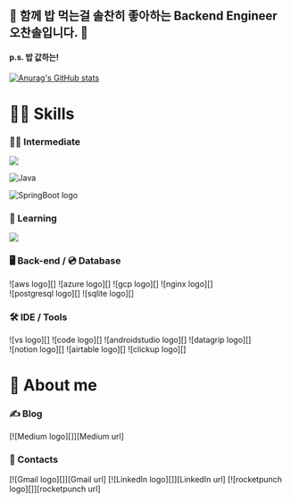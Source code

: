 ## 👋 함께 밥 먹는걸 솔찬히 좋아하는 Backend Engineer 오찬솔입니다. 👋
#### p.s. 밥 값하는!  

[![Anurag's GitHub stats](https://github-readme-stats.vercel.app/api?username=haxr369)](https://github.com/anuraghazra/github-readme-stats)      

# 👨‍💻 Skills

### 🧑‍🎓 Intermediate

<img src="https://img.shields.io/badge/Java-007396?style=flat&logo=OpenJDK&logoColor=white"/>

![Java](https://img.shields.io/badge/java-%007396.svg?style=for-the-badge&logo=openjdk&logoColor=white)

![SpringBoot logo](https://img.shields.io/badge/Spring_Boot-F2F4F9?style=for-the-badge&logo=spring-boot)


### 🌱 Learning

<img src="https://img.shields.io/badge/Python-3776AB?style=for-the-badge&logo=Python&logoColor=white">

### 🖥 Back-end / 💿 Database

![aws logo][] ![azure logo][] ![gcp logo][] ![nginx logo][]  
![postgresql logo][] ![sqlite logo][]

### 🛠 IDE / Tools

![vs logo][] ![code logo][] ![androidstudio logo][] ![datagrip logo][]  
![notion logo][] ![airtable logo][] ![clickup logo][]

# 👻 About me

### ✍️ Blog

[![Medium logo][]][Medium url]  

### 🤙 Contacts

[![Gmail logo][]][Gmail url]
[![LinkedIn logo][]][LinkedIn url]
[![rocketpunch logo][]][rocketpunch url]

[GitHub logo]: http://img.shields.io/badge/kyle--seongwoo--jun-181717?style=for-the-badge&logo=github
[GitHub url]: https://github.com/kyle-seongwoo-jun

